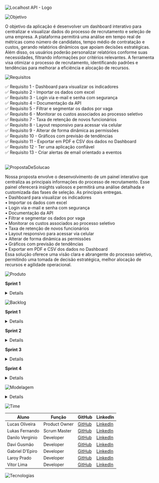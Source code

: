 ![Localhost API - Logo](https://github.com/user-attachments/assets/5d04e4d3-64c1-4890-b756-604a49fe3311)


![Objetivo](https://github.com/user-attachments/assets/c4fca693-63f8-4329-a0e8-4b103d9ab544)

O objetivo da aplicação é desenvolver um dashboard interativo para centralizar e visualizar dados do processo de recrutamento e seleção de uma empresa. A plataforma permitirá uma análise em tempo real de métricas como número de candidatos, tempo médio de contratação e custos, gerando relatórios dinâmicos que apoiam decisões estratégicas. Além disso, os usuários poderão personalizar relatórios conforme suas necessidades, filtrando informações por critérios relevantes. A ferramenta visa otimizar o processo de recrutamento, identificando padrões e tendências para melhorar a eficiência e alocação de recursos.

<div id="requisitos">
    <img src="https://github.com/user-attachments/assets/7c923995-da65-4006-b748-71be1a5f5b51" alt="Requisitos">
</div>

✅ Requisito 1 - Dashboard para visualizar os indicadores </br>
✅ Requisito 2 - Importar os dados com excel </br>
✅ Requisito 3 - Login via e-mail e senha com segurança </br>
✅ Requisito 4 – Documentação da API </br>
✅ Requisito 5 - Filtrar e segmentar os dados por vaga </br>
✅ Requisito 6 - Monitorar os custos associados ao processo seletivo </br>
✅ Requisito 7 - Taxa de retenção de novos funcionários </br>
✅ Requisito 8 - Layout responsivo para acessar via celular </br>
✅ Requisito 9 - Alterar de forma dinâmica as permissões </br>
✅ Requisito 10 - Gráficos com previsão de tendências </br>
✅ Requisito 11 - Exportar em PDF e CSV dos dados no Dashboard </br>
✅ Requisito 12 - Ter uma aplicação confiável </br>
✅ Requisito 13 - Criar alertas de email orientado a eventos </br>
</br>

![PropostaDeSolucao](https://github.com/user-attachments/assets/5dc4a1e7-4e19-429a-91ce-7b824780c50f)

Nossa proposta envolve o desenvolvimento de um painel interativo que centraliza as principais informações do processo de recrutamento. Esse painel oferecerá insights valiosos e permitirá uma análise detalhada e customizada das fases de seleção. As principais entregas. <br/>
    •  Dashboard para visualizar os indicadores <br/>
    •  Importar os dados com excel <br/>
    •  Login via e-mail e senha com segurança <br/>
    •  Documentação da API <br/>
    •  Filtrar e segmentar os dados por vaga <br/>
    •  Monitorar os custos associados ao processo seletivo <br/>
    •  Taxa de retenção de novos funcionários <br/>
    •  Layout responsivo para acessar via celular <br/>
    •  Alterar de forma dinâmica as permissões <br/>
    •  Gráficos com previsão de tendências <br/>
    •  Exportar em PDF e CSV dos dados no Dashboard <br/>
Essa solução oferece uma visão clara e abrangente do processo seletivo, permitindo uma tomada de decisão estratégica, melhor alocação de recursos e agilidade operacional.

![Produto](https://github.com/user-attachments/assets/350e2bd9-b395-4581-a352-d723fa62e332)

**Sprint 1**
<details>
  
[Screencast from 2024-09-29 22-07-52.webm](https://github.com/user-attachments/assets/030b4637-d812-46d1-9c0b-a8343941f8b8)

</details>


![Backlog](https://github.com/user-attachments/assets/94656158-8e74-4cf6-a2fc-fd1e2f8a6808)

**Sprint 1**
<details>

| Prioridade | História                                                                                          | Requisitos                |
|------------|---------------------------------------------------------------------------------------------------|---------------------------|
| 1          | Como usuário de RH, para acessar o dashboard e visualizar pelo menos 3 indicadores                | [Requisito 1](#requisitos) |
| 2          | Funcionalidade de import dos dados via excel                                                      | [Requisito 2](#requisitos) |
| 3          | Como usuário de RH quero acessar a plataforma via login de e-mail e senha                         | [Requisito 3](#requisitos) |

</details>

**Sprint 2**
<details>

| Prioridade | História                                                                                          | Requisitos                |
|------------|---------------------------------------------------------------------------------------------------|---------------------------|
| 1          | Como usuário de RH, quero filtrar e segmentar todos os dados por tipo de vaga, na tela de dashboard  | [Requisito 5](#requisitos) |
| 2          | Preciso monitorar os custos associados ao processo seletivo                                          | [Requisito 6](#requisitos) |
| 3          | No dashboard quero visualizar um card com a taxa de retenção de novos funcionários                   | [Requisito 7](#requisitos) |
| 4          | Quero ter uma aplicação estável e confiável (DevOps)                                                 | [Requisito 12](#requisitos) |
| 5          | Como usuário quero ter um layout responsivo para acessar via celular nas reuniões                    | [Requisito 8](#requisitos) |

</details>

**Sprint 3**
<details>

| Prioridade | História                                                                                          | Requisitos                |
|------------|---------------------------------------------------------------------------------------------------|---------------------------|
| 1          | Quero analisar pelo menos duas tendências e padrões no processo de seleção, e conseguir filtrar por cargo | [Requisito 10](#requisitos) |
| 2          | Precisa melhorar o import dos dados validando a integridade dos mesmos                           | [Requisito 2](#requisitos) |
| 3          | Quero ter uma aplicação estável e confiável (DevOps)                                             | [Requisito 12](#requisitos) |
| 4          | Como usuário de RH, preciso liberar o acesso de acordo com o cargo e poder alterar a forma dinâmica as permissões | [Requisito 9](#requisitos) |


</details>

**Sprint 4**
<details>

| Prioridade | História                                                                                          | Requisitos                |
|------------|---------------------------------------------------------------------------------------------------|---------------------------|
| 1          | Como usuário de RH, quero criar alertas de email de acordo com determinado evento                 | [Requisito 13](#requisitos) |
| 2          | Quero ter a opção de exportar em PDF e CSV dos dados no Dashboard                                 | [Requisito 11](#requisitos) |
| 3          | Como usuário preciso ter uma senha segura                                                        | [Requisito 3](#requisitos) |
| 4          | Ter opção de exportar para acessar pelo POWER BI                                                  | [Requisito 11](#requisitos) |


</details>


![Modelagem](https://github.com/user-attachments/assets/b74c1529-06d5-449f-a6d0-b7909d026f00)

<details>

![MER](https://github.com/Localhost-305/localhost-database/blob/main/MER/MER.png)

</details>


![Time](https://github.com/user-attachments/assets/a3fa4a08-00aa-4f95-9947-5e6453eade2a)

| Aluno             | Função       | GitHub       | LinkedIn       |
|-------------------|--------------|--------------|-----------------|
| Lucas Oliveira    | Product Owner| [GitHub](https://github.com/LucasOliveira321) | [LinkedIn](https://www.linkedin.com/in/lucas-augusto-oliveira/)                                                                           |
| Lukas Fernando    | Scrum Master | [GitHub](https://github.com/LukasFernando)    | [LinkedIn](#)                                                                                                                             |
| Danilo Verginio   | Developer    | [GitHub](https://github.com/Daniloel)         | [LinkedIn](https://www.linkedin.com/in/daniloverginio)                                                                                    |
| Davi Gusmão       | Developer    | [GitHub](https://github.com/Davign10)         | [LinkedIn](https://br.linkedin.com/in/dgusm%C3%A3o)                                                                                       |
| Gabriel D'Epiro   | Developer    | [GitHub](https://github.com/GabrielDepiro)    | [LinkedIn](https://www.linkedin.com/in/gabriel-depiro/)                                                                                   |
| Laroy Prado       | Developer    | [GitHub](https://github.com/laroyprado)       | [LinkedIn](https://br.linkedin.com/in/laroyprado)                                                                                         |
| Vitor Lima        | Developer    | [GitHub](https://github.com/VilRL)            | [LinkedIn](https://www.linkedin.com/in/vitor-lima-dev?utm_source=share&utm_campaign=share_via&utm_content=profile&utm_medium=android_app) |


![Tecnologias](https://github.com/user-attachments/assets/74af18c3-3b53-48cd-b0eb-c0141b473b91)

